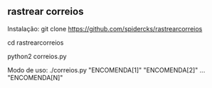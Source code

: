 ## rastrear correios
Instalação:
 git clone https://github.com/spidercks/rastrearcorreios

 cd rastrearcorreios

 python2 correios.py


Modo de uso: ./correios.py "ENCOMENDA[1]" "ENCOMENDA[2]" ... "ENCOMENDA[N]"
